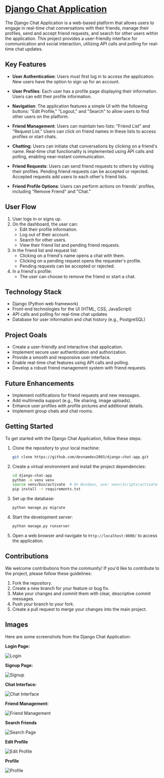 # [Django Chat Application](https://django-chat-application.onrender.com)

The Django Chat Application is a web-based platform that allows users to engage in real-time chat conversations with their friends, manage their profiles, send and accept friend requests, and search for other users within the application. This project provides a user-friendly interface for communication and social interaction, utilizing API calls and polling for real-time chat updates.

## Key Features

- **User Authentication**: Users must first log in to access the application. New users have the option to sign up for an account.

- **User Profiles**: Each user has a profile page displaying their information. Users can edit their profile information.

- **Navigation**: The application features a simple UI with the following buttons: "Edit Profile," "Logout," and "Search" to allow users to find other users on the platform.

- **Friend Management**: Users can maintain two lists: "Friend List" and "Request List." Users can click on friend names in these lists to access profiles or start chats.

- **Chatting**: Users can initiate chat conversations by clicking on a friend's name. Real-time chat functionality is implemented using API calls and polling, enabling near-instant communication.

- **Friend Requests**: Users can send friend requests to others by visiting their profiles. Pending friend requests can be accepted or rejected. Accepted requests add users to each other's friend lists.

- **Friend Profile Options**: Users can perform actions on friends' profiles, including "Remove Friend" and "Chat."

## User Flow

1. User logs in or signs up.
2. On the dashboard, the user can:
   - Edit their profile information.
   - Log out of their account.
   - Search for other users.
   - View their friend list and pending friend requests.
3. In the friend list and request list:
   - Clicking on a friend's name opens a chat with them.
   - Clicking on a pending request opens the requester's profile.
   - Pending requests can be accepted or rejected.
4. In a friend's profile:
   - The user can choose to remove the friend or start a chat.

## Technology Stack

- Django (Python web framework)
- Front-end technologies for the UI (HTML, CSS, JavaScript)
- API calls and polling for real-time chat updates
- Database for user information and chat history (e.g., PostgreSQL)

## Project Goals

- Create a user-friendly and interactive chat application.
- Implement secure user authentication and authorization.
- Provide a smooth and responsive user interface.
- Enable real-time chat features using API calls and polling.
- Develop a robust friend management system with friend requests.

## Future Enhancements

- Implement notifications for friend requests and new messages.
- Add multimedia support (e.g., file sharing, image uploads).
- Enhance user profiles with profile pictures and additional details.
- Implement group chats and chat rooms.

## Getting Started

To get started with the Django Chat Application, follow these steps:

1. Clone the repository to your local machine:

   ```bash
   git clone https://github.com/devnamdev2003/django-chat-app.git
   ```

2. Create a virtual environment and install the project dependencies:

   ```bash
   cd django-chat-app
   python -m venv venv
   source venv/bin/activate  # On Windows, use: venv\Scripts\activate
   pip install -r requirements.txt
   ```

3. Set up the database:

   ```bash
   python manage.py migrate
   ```

4. Start the development server:

   ```bash
   python manage.py runserver
   ```

5. Open a web browser and navigate to `http://localhost:8000/` to access the application.


## Contributions

We welcome contributions from the community! If you'd like to contribute to the project, please follow these guidelines:

1. Fork the repository.
2. Create a new branch for your feature or bug fix.
3. Make your changes and commit them with clear, descriptive commit messages.
4. Push your branch to your fork.
5. Create a pull request to merge your changes into the main project.


## Images

Here are some screenshots from the Django Chat Application:

**Login Page:**

![Login](https://filesstatic.netlify.app/Chatapp/img/login.png)

**Signup Page:**

![Signup](https://filesstatic.netlify.app/Chatapp/img/signup.png)

**Chat Interface:**

![Chat Interface](https://filesstatic.netlify.app/Chatapp/img/chat.png)

**Friend Management:**

![Friend Management](https://filesstatic.netlify.app/Chatapp/img/interface.png)

**Search Friends**

![Search Page](https://filesstatic.netlify.app/Chatapp/img/search.png)

**Edit Profile**

![Edit Profile](https://filesstatic.netlify.app/Chatapp/img/edit.png)

**Profile**

![Profile](https://filesstatic.netlify.app/Chatapp/img/user.png)

